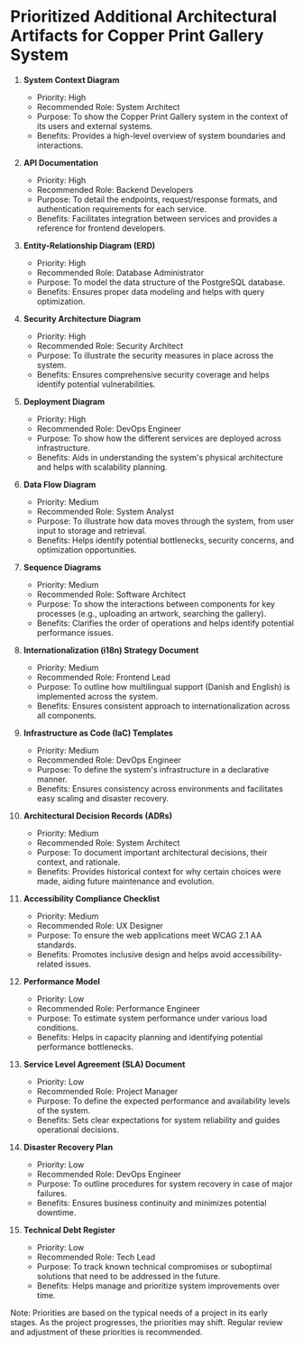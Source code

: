 # Prioritized Additional Architectural Artifacts for Copper Print Gallery System

1. **System Context Diagram**
   - Priority: High
   - Recommended Role: System Architect
   - Purpose: To show the Copper Print Gallery system in the context of its users and external systems.
   - Benefits: Provides a high-level overview of system boundaries and interactions.

2. **API Documentation**
   - Priority: High
   - Recommended Role: Backend Developers
   - Purpose: To detail the endpoints, request/response formats, and authentication requirements for each service.
   - Benefits: Facilitates integration between services and provides a reference for frontend developers.

3. **Entity-Relationship Diagram (ERD)**
   - Priority: High
   - Recommended Role: Database Administrator
   - Purpose: To model the data structure of the PostgreSQL database.
   - Benefits: Ensures proper data modeling and helps with query optimization.

4. **Security Architecture Diagram**
   - Priority: High
   - Recommended Role: Security Architect
   - Purpose: To illustrate the security measures in place across the system.
   - Benefits: Ensures comprehensive security coverage and helps identify potential vulnerabilities.

5. **Deployment Diagram**
   - Priority: High
   - Recommended Role: DevOps Engineer
   - Purpose: To show how the different services are deployed across infrastructure.
   - Benefits: Aids in understanding the system's physical architecture and helps with scalability planning.

6. **Data Flow Diagram**
   - Priority: Medium
   - Recommended Role: System Analyst
   - Purpose: To illustrate how data moves through the system, from user input to storage and retrieval.
   - Benefits: Helps identify potential bottlenecks, security concerns, and optimization opportunities.

7. **Sequence Diagrams**
   - Priority: Medium
   - Recommended Role: Software Architect
   - Purpose: To show the interactions between components for key processes (e.g., uploading an artwork, searching the gallery).
   - Benefits: Clarifies the order of operations and helps identify potential performance issues.

8. **Internationalization (i18n) Strategy Document**
   - Priority: Medium
   - Recommended Role: Frontend Lead
   - Purpose: To outline how multilingual support (Danish and English) is implemented across the system.
   - Benefits: Ensures consistent approach to internationalization across all components.

9. **Infrastructure as Code (IaC) Templates**
   - Priority: Medium
   - Recommended Role: DevOps Engineer
   - Purpose: To define the system's infrastructure in a declarative manner.
   - Benefits: Ensures consistency across environments and facilitates easy scaling and disaster recovery.

10. **Architectural Decision Records (ADRs)**
    - Priority: Medium
    - Recommended Role: System Architect
    - Purpose: To document important architectural decisions, their context, and rationale.
    - Benefits: Provides historical context for why certain choices were made, aiding future maintenance and evolution.

11. **Accessibility Compliance Checklist**
    - Priority: Medium
    - Recommended Role: UX Designer
    - Purpose: To ensure the web applications meet WCAG 2.1 AA standards.
    - Benefits: Promotes inclusive design and helps avoid accessibility-related issues.

12. **Performance Model**
    - Priority: Low
    - Recommended Role: Performance Engineer
    - Purpose: To estimate system performance under various load conditions.
    - Benefits: Helps in capacity planning and identifying potential performance bottlenecks.

13. **Service Level Agreement (SLA) Document**
    - Priority: Low
    - Recommended Role: Project Manager
    - Purpose: To define the expected performance and availability levels of the system.
    - Benefits: Sets clear expectations for system reliability and guides operational decisions.

14. **Disaster Recovery Plan**
    - Priority: Low
    - Recommended Role: DevOps Engineer
    - Purpose: To outline procedures for system recovery in case of major failures.
    - Benefits: Ensures business continuity and minimizes potential downtime.

15. **Technical Debt Register**
    - Priority: Low
    - Recommended Role: Tech Lead
    - Purpose: To track known technical compromises or suboptimal solutions that need to be addressed in the future.
    - Benefits: Helps manage and prioritize system improvements over time.

Note: Priorities are based on the typical needs of a project in its early stages. As the project progresses, the priorities may shift. Regular review and adjustment of these priorities is recommended.
